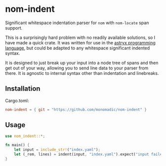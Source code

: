 # nom-indent

Significant whitespace indentation parser for `nom` with `nom-locate` span support.

This is a surprisingly hard problem with no readily available solutions, so I have made a quick crate. It was written for use in the [astryx programming language](https://github.com/monomadic/astryx), but could be adapted to any whitespace significant indented syntax.

It is designed to just break up your input into a node tree of spans and then get out of your way, allowing you to send line data to your parser from there. It is agnostic to internal syntax other than indentation and linebreaks.

## Installation

Cargo.toml:
``` toml
nom-indent = { git = "https://github.com/monomadic/nom-indent" }
```

## Usage

``` rust
use nom_indent::*;

fn main() {
    let input = include_str!("index.yaml");
    let (_rem, lines) = indent(input, "index.yaml").expect("input failed to parse");
}
```

